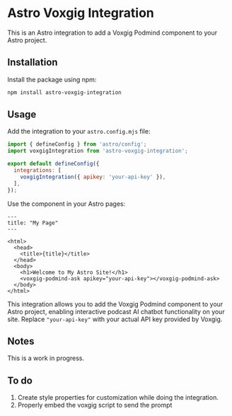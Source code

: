 # Astro Voxgig Integration

This is an Astro integration to add a Voxgig Podmind component to your Astro project.

## Installation

Install the package using npm:

```bash
npm install astro-voxgig-integration
```

## Usage

Add the integration to your `astro.config.mjs` file:

```javascript
import { defineConfig } from 'astro/config';
import voxgigIntegration from 'astro-voxgig-integration';

export default defineConfig({
  integrations: [
    voxgigIntegration({ apikey: 'your-api-key' }),
  ],
});
```

Use the component in your Astro pages:

```astro
---
title: "My Page"
---

<html>
  <head>
    <title>{title}</title>
  </head>
  <body>
    <h1>Welcome to My Astro Site!</h1>
    <voxgig-podmind-ask apikey="your-api-key"></voxgig-podmind-ask>
  </body>
</html>
```

This integration allows you to add the Voxgig Podmind component to your Astro project, enabling interactive podcast AI chatbot functionality on your site. Replace `"your-api-key"` with your actual API key provided by Voxgig.


## Notes

This is a work in progress.

## To do
1. Create style properties for customization while doing the integration.
2. Properly embed the voxgig script to send the prompt